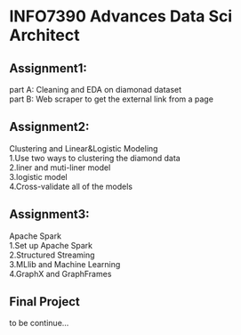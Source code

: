 # INFO7390 Advances Data Sci Architect
## Assignment1:
part A: Cleaning and EDA on diamonad dataset  
part B: Web scraper to get the external link from a page
## Assignment2:
Clustering and Linear&Logistic Modeling  
1.Use two ways to clustering the diamond data  
2.liner and muti-liner model  
3.logistic model  
4.Cross-validate all of the models  
## Assignment3:
Apache Spark  
1.Set up Apache Spark  
2.Structured Streaming  
3.MLlib and Machine Learning  
4.GraphX and GraphFrames  
## Final Project
to be continue...
